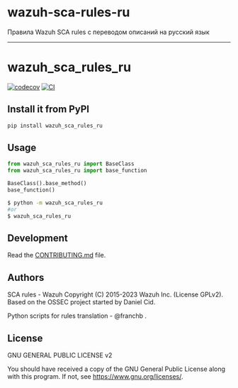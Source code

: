 
#  wazuh-sca-rules-ru

Правила Wazuh SCA rules с переводом описаний на русский язык

---
# wazuh_sca_rules_ru

[![codecov](https://codecov.io/gh/franchb/wazuh-sca-rules-ru/branch/main/graph/badge.svg?token=wazuh-sca-rules-ru_token_here)](https://codecov.io/gh/franchb/wazuh-sca-rules-ru)
[![CI](https://github.com/franchb/wazuh-sca-rules-ru/actions/workflows/main.yml/badge.svg)](https://github.com/franchb/wazuh-sca-rules-ru/actions/workflows/main.yml)

## Install it from PyPI

```bash
pip install wazuh_sca_rules_ru
```

## Usage

```py
from wazuh_sca_rules_ru import BaseClass
from wazuh_sca_rules_ru import base_function

BaseClass().base_method()
base_function()
```

```bash
$ python -m wazuh_sca_rules_ru
#or
$ wazuh_sca_rules_ru
```

## Development

Read the [CONTRIBUTING.md](CONTRIBUTING.md) file.


## Authors

SCA rules - Wazuh Copyright (C) 2015-2023 Wazuh Inc. (License GPLv2). Based on the OSSEC project started by Daniel Cid.

Python scripts for rules translation - @franchb .

## License

GNU GENERAL PUBLIC LICENSE v2

You should have received a copy of the GNU General Public License along with this program.
If not, see <https://www.gnu.org/licenses/>.